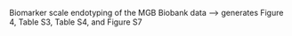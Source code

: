 Biomarker scale endotyping of the MGB Biobank data --> generates Figure 4, Table S3, Table S4, and Figure S7
